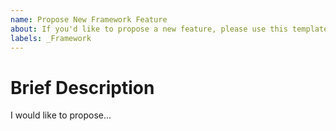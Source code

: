 ```yaml
---
name: Propose New Framework Feature
about: If you'd like to propose a new feature, please use this template.
labels: _Framework
---
```


# Brief Description

<!-- Please provide a brief description of what you'd like to propose. -->

I would like to propose...
